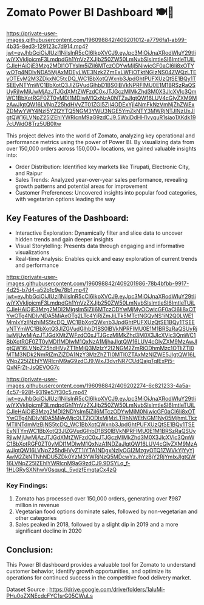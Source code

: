 # Zomato Power BI Dashboard 🍽️🍜

https://private-user-images.githubusercontent.com/196098842/409201012-a7796fa1-ab99-4b35-8ed3-129123c7d914.mp4?jwt=eyJhbGciOiJIUzI1NiIsInR5cCI6IkpXVCJ9.eyJpc3MiOiJnaXRodWIuY29tIiwiYXVkIjoicmF3LmdpdGh1YnVzZXJjb250ZW50LmNvbSIsImtleSI6ImtleTUiLCJleHAiOjE3Mzg2MDI1OTYsIm5iZiI6MTczODYwMjI5NiwicGF0aCI6Ii8xOTYwOTg4NDIvNDA5MjAxMDEyLWE3Nzk2ZmExLWFiOTktNGIzNS04ZWQzLTEyOTEyM2M3ZDkxNC5tcDQ_WC1BbXotQWxnb3JpdGhtPUFXUzQtSE1BQy1TSEEyNTYmWC1BbXotQ3JlZGVudGlhbD1BS0lBVkNPRFlMU0E1M1BRSzRaQSUyRjIwMjUwMjAzJTJGdXMtZWFzdC0xJTJGczMlMkZhd3M0X3JlcXVlc3QmWC1BbXotRGF0ZT0yMDI1MDIwM1QxNzA0NTZaJlgtQW16LUV4cGlyZXM9MzAwJlgtQW16LVNpZ25hdHVyZT01ZGI5ZjI4ODExYjI4NmFkNzVmNjZhZWExZDMwYWY4NzI5Y2I2YTQ5NGM3YWU3NGE5YmZkNTY3MWRjNTJlNzUxJlgtQW16LVNpZ25lZEhlYWRlcnM9aG9zdCJ9.5WxiDdHH1vyquR1siao1XKdk197cUWdO8Trz5UB0ltw

This project delves into the world of Zomato, analyzing key operational and performance metrics using the power of Power BI. By visualizing data from over 150,000 orders across 150,000+ locations, we gained valuable insights into:

* Order Distribution: Identified key markets like Tirupati, Electronic City, and Raipur
* Sales Trends: Analyzed year-over-year sales performance, revealing growth patterns and potential areas for improvement
* Customer Preferences: Uncovered insights into popular food categories, with vegetarian options leading the way
  
## Key Features of the Dashboard:

* Interactive Exploration: Dynamically filter and slice data to uncover hidden trends and gain deeper insights
* Visual Storytelling: Presents data through engaging and informative visualizations
* Real-time Analysis: Enables quick and easy exploration of current trends and performance

https://private-user-images.githubusercontent.com/196098842/409201986-78b4bfbb-9917-4d25-b7d4-a52b1c9e78b1.mp4?jwt=eyJhbGciOiJIUzI1NiIsInR5cCI6IkpXVCJ9.eyJpc3MiOiJnaXRodWIuY29tIiwiYXVkIjoicmF3LmdpdGh1YnVzZXJjb250ZW50LmNvbSIsImtleSI6ImtleTUiLCJleHAiOjE3Mzg2MDI2MjgsIm5iZiI6MTczODYwMjMyOCwicGF0aCI6Ii8xOTYwOTg4NDIvNDA5MjAxOTg2LTc4YjRiZmJiLTk5MTctNGQyNS1iN2Q0LWE1MmIxYzllNzhiMS5tcDQ_WC1BbXotQWxnb3JpdGhtPUFXUzQtSE1BQy1TSEEyNTYmWC1BbXotQ3JlZGVudGlhbD1BS0lBVkNPRFlMU0E1M1BRSzRaQSUyRjIwMjUwMjAzJTJGdXMtZWFzdC0xJTJGczMlMkZhd3M0X3JlcXVlc3QmWC1BbXotRGF0ZT0yMDI1MDIwM1QxNzA1MjhaJlgtQW16LUV4cGlyZXM9MzAwJlgtQW16LVNpZ25hdHVyZT1hMjQ3MzIzY2I2NGM2ZmRiODhmMzc1OTliZTI0MTM3NDk2NmRlZmZjZDA1NzY3MzZhZTI0MTI0ZTAxMzNlZWE5JlgtQW16LVNpZ25lZEhlYWRlcnM9aG9zdCJ9.WxJ3dvrNR7CUdQaigTqIExPj5-QxNFrZt-JsQEVOG7c

https://private-user-images.githubusercontent.com/196098842/409202274-6c821233-4a5a-4c57-928f-9319e57f30c5.mp4?jwt=eyJhbGciOiJIUzI1NiIsInR5cCI6IkpXVCJ9.eyJpc3MiOiJnaXRodWIuY29tIiwiYXVkIjoicmF3LmdpdGh1YnVzZXJjb250ZW50LmNvbSIsImtleSI6ImtleTUiLCJleHAiOjE3Mzg2MDI2NDYsIm5iZiI6MTczODYwMjM0NiwicGF0aCI6Ii8xOTYwOTg4NDIvNDA5MjAyMjc0LTZjODIxMjMzLTRhNWEtNGM1Ny05MjhmLTkzMTllNTdmMzBjNS5tcDQ_WC1BbXotQWxnb3JpdGhtPUFXUzQtSE1BQy1TSEEyNTYmWC1BbXotQ3JlZGVudGlhbD1BS0lBVkNPRFlMU0E1M1BRSzRaQSUyRjIwMjUwMjAzJTJGdXMtZWFzdC0xJTJGczMlMkZhd3M0X3JlcXVlc3QmWC1BbXotRGF0ZT0yMDI1MDIwM1QxNzA1NDZaJlgtQW16LUV4cGlyZXM9MzAwJlgtQW16LVNpZ25hdHVyZT1iYTA1NDgxNzIyOGI2MzgyOTQ1ZWVkYjYyYjAwM2ZkNTNhNDU5ZDk0YzM3YWRjNzQ5MDcwYzJhYzBjY2RjYmIxJlgtQW16LVNpZ25lZEhlYWRlcnM9aG9zdCJ9.9DSYLq_f-1HLGRySXNhwVGsquqL_5vdzfEmqtaCx4zQ


### Key Findings:

1. Zomato has processed over 150,000 orders, generating over ₹987 million in revenue
2. Vegetarian food options dominate sales, followed by non-vegetarian and other categories
3. Sales peaked in 2018, followed by a slight dip in 2019 and a more significant decline in 2020

## Conclusion:

This Power BI dashboard provides a valuable tool for Zomato to understand customer behavior, identify growth opportunities, and optimize its operations for continued success in the competitive food delivery market.

Dataset Source : https://drive.google.com/drive/folders/1aluMi-PHu0oZXNEcdcFYC1srG05CWuLs

